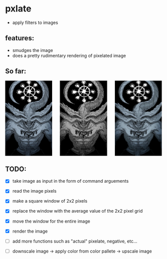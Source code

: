 # pxlate
- apply filters to images

## features:
- smudges the image
- does a pretty rudimentary rendering of pixelated image

## So far:
<div style="display: flex; justify-content: space-between;">
    <img src="./mahoraga_test.jpg" alt="test_image" width="30%" />
    <img src="./mahoraga_pxlated.png" alt="pixelated image" width="30%" />
    <img src="./mahoraga_smudge.png" alt="smudged image" width="30%" />
</div>

## TODO:
- [x] take image as input in the form of command arguements
- [x] read the image pixels
- [x] make a square window of 2x2 pixels
- [x] replace the window with the average value of the 2x2 pixel grid
- [x] move the window for the entire image
- [x] render the image

- [ ]  add more functions such as "actual" pixelate, negative, etc...
- [ ] downscale image -> apply color from color pallete -> upscale image
